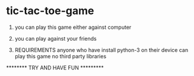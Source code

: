 # tic-tac-toe-game
1)  you can play this game either against computer
2)  you can play against your friends

3)  REQUIREMENTS
anyone who have install python-3 on their device can play this game
no third party libraries

********  TRY AND HAVE FUN *********

